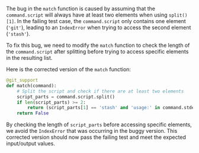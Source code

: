 The bug in the `match` function is caused by assuming that the `command.script` will always have at least two elements when using `split()[1]`. In the failing test case, the `command.script` only contains one element (`'git'`), leading to an `IndexError` when trying to access the second element (`'stash'`). 

To fix this bug, we need to modify the `match` function to check the length of the `command.script` after splitting before trying to access specific elements in the resulting list.

Here is the corrected version of the `match` function:

```python
@git_support
def match(command):
    # Split the script and check if there are at least two elements
    script_parts = command.script.split()
    if len(script_parts) >= 2:
        return (script_parts[1] == 'stash' and 'usage:' in command.stderr)
    return False
```

By checking the length of `script_parts` before accessing specific elements, we avoid the `IndexError` that was occurring in the buggy version. This corrected version should now pass the failing test and meet the expected input/output values.